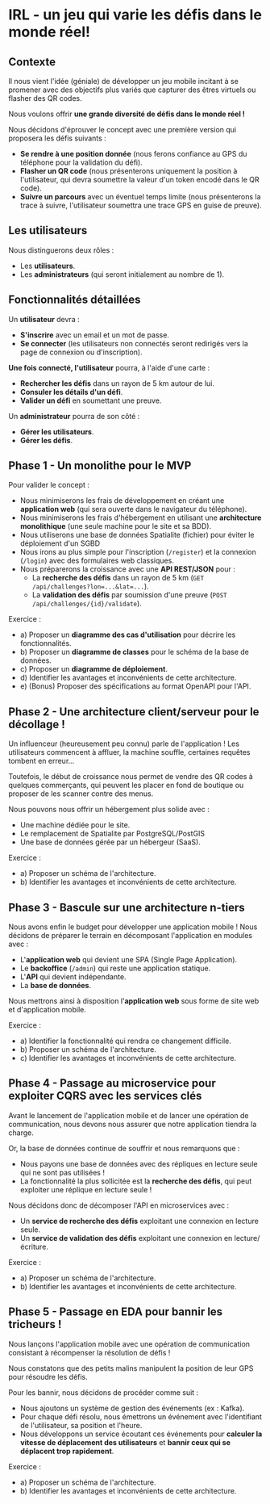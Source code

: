 # IRL - un jeu qui varie les défis dans le monde réel!

## Contexte

Il nous vient l'idée (géniale) de développer un jeu mobile incitant à se promener avec des objectifs plus variés que capturer des êtres virtuels ou flasher des QR codes.

Nous voulons offrir **une grande diversité de défis dans le monde réel !**

Nous décidons d'éprouver le concept avec une première version qui proposera les défis suivants :

- **Se rendre à une position donnée** (nous ferons confiance au GPS du téléphone pour la validation du défi).
- **Flasher un QR code** (nous présenterons uniquement la position à l'utilisateur, qui devra soumettre la valeur d'un token encodé dans le QR code).
- **Suivre un parcours** avec un éventuel temps limite (nous présenterons la trace à suivre, l'utilisateur soumettra une trace GPS en guise de preuve).

## Les utilisateurs

Nous distinguerons deux rôles :

* Les **utilisateurs**.
* Les **administrateurs** (qui seront initialement au nombre de 1).

## Fonctionnalités détaillées

Un **utilisateur** devra :

- **S'inscrire** avec un email et un mot de passe.
- **Se connecter** (les utilisateurs non connectés seront redirigés vers la page de connexion ou d'inscription).

**Une fois connecté, l'utilisateur** pourra, à l'aide d'une carte :

- **Rechercher les défis** dans un rayon de 5 km autour de lui.
- **Consuler les détails d'un défi**.
- **Valider un défi** en soumettant une preuve.

Un **administrateur** pourra de son côté :

- **Gérer les utilisateurs**.
- **Gérer les défis**.

## Phase 1 - Un monolithe pour le MVP

Pour valider le concept :

- Nous minimiserons les frais de développement en créant une **application web** (qui sera ouverte dans le navigateur du téléphone).
- Nous minimiserons les frais d'hébergement en utilisant une **architecture monolithique** (une seule machine pour le site et sa BDD).
- Nous utiliserons une base de données Spatialite (fichier) pour éviter le déploiement d'un SGBD
- Nous irons au plus simple pour l'inscription (`/register`) et la connexion (`/login`) avec des formulaires web classiques.
- Nous préparerons la croissance avec une **API REST/JSON** pour :
  - La **recherche des défis** dans un rayon de 5 km (`GET /api/challenges?lon=...&lat=...`).
  - La **validation des défis** par soumission d'une preuve (`POST /api/challenges/{id}/validate`).

Exercice :

- a) Proposer un **diagramme des cas d'utilisation** pour décrire les fonctionnalités.
- b) Proposer un **diagramme de classes** pour le schéma de la base de données.
- c) Proposer un **diagramme de déploiement**.
- d) Identifier les avantages et inconvénients de cette architecture.
- e) (Bonus) Proposer des spécifications au format OpenAPI pour l'API.

## Phase 2 - Une architecture client/serveur pour le décollage !

Un influenceur (heureusement peu connu) parle de l'application ! Les utilisateurs commencent à affluer, la machine souffle, certaines requêtes tombent en erreur...

Toutefois, le début de croissance nous permet de vendre des QR codes à quelques commerçants, qui peuvent les placer en fond de boutique ou proposer de les scanner contre des menus.

Nous pouvons nous offrir un hébergement plus solide avec :

- Une machine dédiée pour le site.
- Le remplacement de Spatialite par PostgreSQL/PostGIS
- Une base de données gérée par un hébergeur (SaaS).

Exercice :

- a) Proposer un schéma de l'architecture.
- b) Identifier les avantages et inconvénients de cette architecture.

## Phase 3 - Bascule sur une architecture n-tiers

Nous avons enfin le budget pour développer une application mobile ! Nous décidons de préparer le terrain en décomposant l'application en modules avec :

- L'**application web** qui devient une SPA (Single Page Application).
- Le **backoffice** (`/admin`) qui reste une application statique.
- L'**API** qui devient indépendante.
- La **base de données**.

Nous mettrons ainsi à disposition l'**application web** sous forme de site web et d'application mobile.

Exercice :

- a) Identifier la fonctionnalité qui rendra ce changement difficile.
- b) Proposer un schéma de l'architecture.
- c) Identifier les avantages et inconvénients de cette architecture.

## Phase 4 - Passage au microservice pour exploiter CQRS avec les services clés

Avant le lancement de l'application mobile et de lancer une opération de communication, nous devons nous assurer que notre application tiendra la charge.

Or, la base de données continue de souffrir et nous remarquons que :

- Nous payons une base de données avec des répliques en lecture seule qui ne sont pas utilisées !
- La fonctionnalité la plus sollicitée est la **recherche des défis**, qui peut exploiter une réplique en lecture seule !

Nous décidons donc de décomposer l'API en microservices avec :

- Un **service de recherche des défis** exploitant une connexion en lecture seule.
- Un **service de validation des défis** exploitant une connexion en lecture/écriture.

Exercice :

- a) Proposer un schéma de l'architecture.
- b) Identifier les avantages et inconvénients de cette architecture.

## Phase 5 - Passage en EDA pour bannir les tricheurs !

Nous lançons l'application mobile avec une opération de communication consistant à récompenser la résolution de défis !

Nous constatons que des petits malins manipulent la position de leur GPS pour résoudre les défis.

Pour les bannir, nous décidons de procéder comme suit :

- Nous ajoutons un système de gestion des événements (ex : Kafka).
- Pour chaque défi résolu, nous émettrons un événement avec l'identifiant de l'utilisateur, sa position et l'heure.
- Nous développons un service écoutant ces événements pour **calculer la vitesse de déplacement des utilisateurs** et **bannir ceux qui se déplacent trop rapidement**.

Exercice :

- a) Proposer un schéma de l'architecture.
- b) Identifier les avantages et inconvénients de cette architecture.
